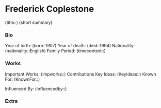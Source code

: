 # Frederick Coplestone

(title::)
(short summary)
### Bio
Year of birth: (born::1907)
Year of death: (died::1994)
Nationality: (nationality::English) 
Family 
Period: (timecontext::)
### Works
Important Works: (impworks::)
Contributions 
Key Ideas: (KeyIdeas::)
Known For: (KnownFor::)

Influenced By: (influencedby::)
### Extra
